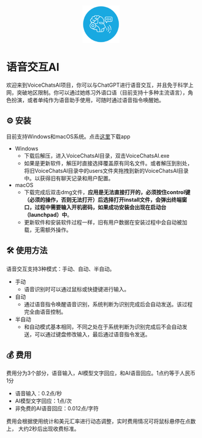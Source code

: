 <p align="center">
    <a target="_blank"><img src="icons/voice-AI-icon.png" alt="VoiceChatsAI" width="100" /></a>
</p>

# 语音交互AI

欢迎来到VoiceChatsAI项目，你可以与ChatGPT进行语音交互，并且免于科学上网，突破地区限制。你可以通过她练习外语口语（目前支持十多种主流语言），角色扮演，或者单纯作为语音助手使用，可随时通过语音指令唤醒她。

## ⚙️ 安装

目前支持Windows和macOS系统。点击[这里](https://github.com/MouJieQin/VoiceChatsAI/releases)下载app
- Windows
  - 下载后解压，进入VoiceChatsAI目录，双击VoiceChatsAI.exe
  - 如果是更新软件，解压时直接选择覆盖原有同名文件。或者解压到别处，将旧VoiceChatsAI目录中的users文件夹拖拽到新的VoiceChatsAI目录中。以获得旧有聊天记录和用户配置。
- macOS
  - 下载完成后双击dmg文件，**应用是无法直接打开的，必须按住control键（必须的操作，否则无法打开）后选择打开install文件，会弹出终端窗口，过程中需要输入开机密码，如果成功安装会出现在启动台（launchpad）中**。
  - 更新软件和安装软件过程一样，旧有用户数据在安装过程中会自动被加载，无需额外操作。

## 🛠️ 使用方法

语音交互支持3种模式：手动、自动、半自动。
- 手动
  - 语音识别时可以通过鼠标或快捷键进行输入。
- 自动
  - 通过语音指令唤醒语音识别，系统判断为识别完成后会自动发送。该过程完全由语音控制。
- 半自动
  - 和自动模式基本相同，不同之处在于系统判断为识别完成后不会自动发送，可以通过键盘修改输入，最后通过语音指令发送。

## 💰 费用

费用分为3个部分，语音输入，AI模型文字回应，和AI语音回应。1点约等于人民币1分

- 语音输入：0.2点/秒
- AI模型文字回应：1点/次
- 非免费的AI语音回应：0.012点/字符

费用会根据使用统计和美元汇率进行动态调整，实时费用情况可将鼠标悬停在点数上，
大约2秒后出现收费标准。